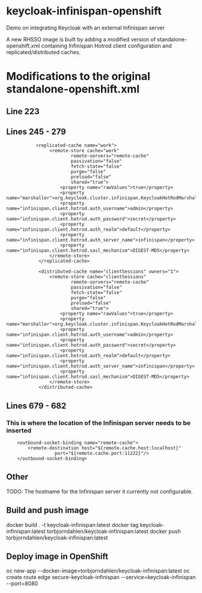 # keycloak-infinispan-openshift
Demo on integrating Keycloak with an external Infinispan server

A new RHSSO image is built by adding a modified version of standalone-openshift.xml containing Infinispan Hotrod client configuration and replicated/distributed caches.

# Modifications to the original standalone-openshift.xml

## Line 223
<subsystem xmlns="urn:jboss:domain:infinispan:9.0">
            <cache-container name="keycloak" module="org.keycloak.keycloak-model-infinispan">

## Lines 245 - 279

               <replicated-cache name="work">
                    <remote-store cache="work" 
                            remote-servers="remote-cache" 
                            passivation="false"
                            fetch-state="false"
                            purge="false"
                            preload="false"
                            shared="true">
                        <property name="rawValues">true</property>
                        <property name="marshaller">org.keycloak.cluster.infinispan.KeycloakHotRodMarshallerFactory</property>
                        <property name="infinispan.client.hotrod.auth_username">admin</property>
                        <property name="infinispan.client.hotrod.auth_password">secret</property>
                        <property name="infinispan.client.hotrod.auth_realm">default</property>
                        <property name="infinispan.client.hotrod.auth_server_name">infinispan</property>
                        <property name="infinispan.client.hotrod.sasl_mechanism">DIGEST-MD5</property>
                    </remote-store>
                </replicated-cache>

                <distributed-cache name="clientSessions" owners="1">
                    <remote-store cache="clientSessions" 
                            remote-servers="remote-cache" 
                            passivation="false"
                            fetch-state="false"
                            purge="false"
                            preload="false"
                            shared="true">
                        <property name="rawValues">true</property>
                        <property name="marshaller">org.keycloak.cluster.infinispan.KeycloakHotRodMarshallerFactory</property>
                        <property name="infinispan.client.hotrod.auth_username">admin</property>
                        <property name="infinispan.client.hotrod.auth_password">secret</property>
                        <property name="infinispan.client.hotrod.auth_realm">default</property>
                        <property name="infinispan.client.hotrod.auth_server_name">infinispan</property>
                        <property name="infinispan.client.hotrod.sasl_mechanism">DIGEST-MD5</property>
                    </remote-store>
                </distributed-cache>

## Lines 679 - 682

### This is where the location of the Infinispan server needs to be inserted

        <outbound-socket-binding name="remote-cache"> 
            <remote-destination host="${remote.cache.host:localhost}" 
                      port="${remote.cache.port:11222}"/> 
        </outbound-socket-binding>



## Other
TODO: The hostname for the Infinispan server it currently not configurable.

## Build and push image
docker build . -t keycloak-infinispan:latest
docker tag keycloak-infinispan:latest torbjorndahlen/keycloak-infinispan:latest
docker push torbjorndahlen/keycloak-infinispan:latest

## Deploy image in OpenShift
oc new-app --docker-image=torbjorndahlen/keycloak-infinispan:latest
oc create route edge secure-keycloak-infinispan --service=keycloak-infinispan --port=8080


